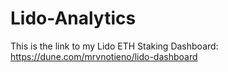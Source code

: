 # Lido-Analytics

This is the link to my Lido ETH Staking Dashboard: https://dune.com/mrvnotieno/lido-dashboard
